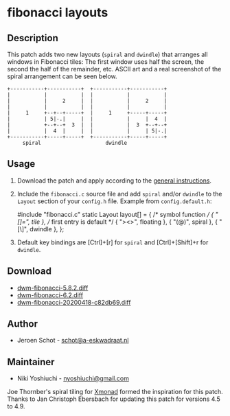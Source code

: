 fibonacci layouts
=================

Description
-----------
This patch adds two new layouts (`spiral` and `dwindle`) that arranges all
windows in Fibonacci tiles: The first window uses half the screen, the second
the half of the remainder, etc. ASCII art and a real screenshot of the spiral
arrangement can be seen below.

	+-----------+-----------+  +-----------+-----------+
	|           |           |  |           |           |
	|           |     2     |  |           |     2     |
	|           |           |  |           |           |
	|     1     +--+--+-----+  |     1     +-----+-----+
	|           | 5|-.|     |  |           |     |  4  |
	|           +--+--+  3  |  |           |  3  +--+--+
	|           |  4  |     |  |           |     | 5|-.|
	+-----------+-----+-----+  +-----------+-----+-----+
		 spiral                     dwindle

Usage
-----
1. Download the patch and apply according to the [general instructions](.).
2. Include the `fibonacci.c` source file and add `spiral` and/or `dwindle` to
   the `Layout` section of your `config.h` file. Example from
  `config.default.h`:

   	#include "fibonacci.c"
   	static Layout layout[] = {
   		/* symbol               function */
   		{ "[]=",                tile }, /* first entry is default */
   		{ "><>",                floating },
   		{ "(@)",                spiral },
   		{ "[\\]",               dwindle },
   	};
3. Default key bindings are [Ctrl]+[r] for `spiral` and [Ctrl]+[Shift]+r for
   `dwindle`.

Download
--------
* [dwm-fibonacci-5.8.2.diff](dwm-fibonacci-5.8.2.diff)
* [dwm-fibonacci-6.2.diff](dwm-fibonacci-6.2.diff)
* [dwm-fibonacci-20200418-c82db69.diff](dwm-fibonacci-20200418-c82db69.diff)

Author
------
* Jeroen Schot - <schot@a-eskwadraat.nl>

Maintainer
----------
* Niki Yoshiuchi - <nyoshiuchi@gmail.com>

Joe Thornber's spiral tiling for [Xmonad](http://www.xmonad.org) formed the
inspiration for this patch. Thanks to Jan Christoph Ebersbach for updating this
patch for versions 4.5 to 4.9.

